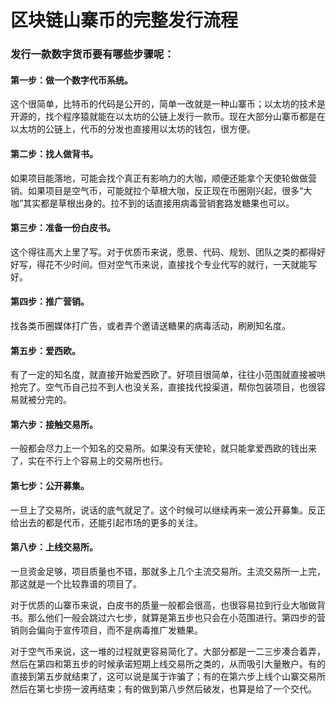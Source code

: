 # 区块链山寨币的完整发行流程
### 发行一款数字货币要有哪些步骤呢：

#### 第一步：做一个数字代币系统。

这个很简单，比特币的代码是公开的，简单一改就是一种山寨币；以太坊的技术是开源的，找个程序猿就能在以太坊的公链上发行一款币。现在大部分山寨币都是在以太坊的公链上，代币的分发也直接用以太坊的钱包，很方便。
#### 第二步：找人做背书。
如果项目能落地，可能会找个真正有影响力的大咖，顺便还能拿个天使轮做做营销。如果项目是空气币，可能就拉个草根大咖，反正现在币圈刚兴起，很多“大咖”其实都是草根出身的。拉不到的话直接用病毒营销套路发糖果也可以。
#### 第三步：准备一份白皮书。
这个得往高大上里了写。对于优质币来说，愿景、代码、规划、团队之类的都得好好写，得花不少时间。但对空气币来说，直接找个专业代写的就行，一天就能写好。
#### 第四步：推广营销。
找各类币圈媒体打广告，或者弄个邀请送糖果的病毒活动，刷刷知名度。
#### 第五步：爱西欧。
有了一定的知名度，就直接开始爱西欧了。好项目很简单，往往小范围就直接被哄抢完了。空气币自己拉不到人也没关系，直接找代投渠道，帮你包装项目，也很容易就被分完的。
#### 第六步：接触交易所。
一般都会尽力上一个知名的交易所。如果没有天使轮，就只能拿爱西欧的钱出来了，实在不行上个容易上的交易所也行。
#### 第七步：公开募集。
一旦上了交易所，说话的底气就足了。这个时候可以继续再来一波公开募集。反正给出去的都是代币，还能引起市场的更多的关注。
#### 第八步：上线交易所。
一旦资金足够，项目质量也不错，那就多上几个主流交易所。主流交易所一上完，那这就是一个比较靠谱的项目了。

对于优质的山寨币来说，白皮书的质量一般都会很高，也很容易拉到行业大咖做背书。那么他们一般会跳过六七步，就算是第五步也只会在小范围进行。第四步的营销则会偏向于宣传项目，而不是病毒推广发糖果。

对于空气币来说，这一堆的过程就更容易简化了。大部分都是一二三步凑合着弄，然后在第四和第五步的时候承诺短期上线交易所之类的，从而吸引大量散户。有的直接到第五步就结束了，这可以说是属于诈骗了；有的在第六步上线个山寨交易所然后在第七步捞一波再结束；有的做到第八步然后破发，也算是给了一个交代。
